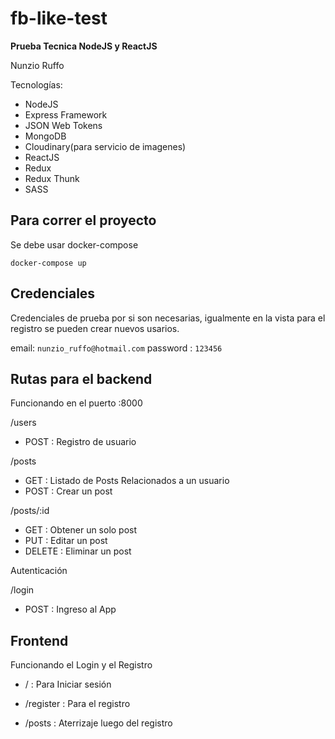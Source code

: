 # fb-like-test

**Prueba Tecnica NodeJS y ReactJS**

Nunzio Ruffo

Tecnologías: 
- NodeJS
- Express Framework
- JSON Web Tokens 
- MongoDB
- Cloudinary(para servicio de imagenes)
- ReactJS
- Redux
- Redux Thunk
- SASS

## Para correr el proyecto 

Se debe usar docker-compose

`docker-compose up`

## Credenciales

Credenciales de prueba por si son necesarias, igualmente en la vista para el registro
se pueden crear nuevos usarios.

email: `nunzio_ruffo@hotmail.com`
password : `123456`

## Rutas para el backend
Funcionando en el puerto :8000

/users
- POST : Registro de usuario

/posts
- GET       : Listado de Posts Relacionados a un usuario
- POST      : Crear un post

/posts/:id
- GET       : Obtener un solo post
- PUT       : Editar un post
- DELETE    : Eliminar un post

Autenticación

/login 
- POST : Ingreso al App


## Frontend 
Funcionando el Login y el Registro

- /  : Para Iniciar sesión

- /register   : Para el registro

- /posts       : Aterrizaje luego del registro
